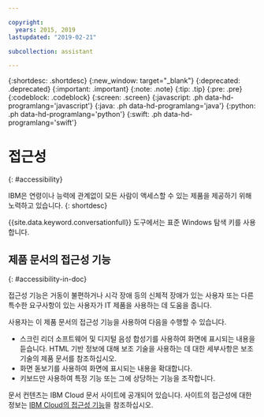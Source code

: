 ```yaml
---

copyright:
  years: 2015, 2019
lastupdated: "2019-02-21"

subcollection: assistant

---
```


{:shortdesc: .shortdesc}
{:new_window: target="_blank"}
{:deprecated: .deprecated}
{:important: .important}
{:note: .note}
{:tip: .tip}
{:pre: .pre}
{:codeblock: .codeblock}
{:screen: .screen}
{:javascript: .ph data-hd-programlang='javascript'}
{:java: .ph data-hd-programlang='java'}
{:python: .ph data-hd-programlang='python'}
{:swift: .ph data-hd-programlang='swift'}

# 접근성
{: #accessibility}

IBM은 연령이나 능력에 관계없이 모든 사람이 액세스할 수 있는 제품을 제공하기 위해 노력하고 있습니다.
{: shortdesc}

{{site.data.keyword.conversationfull}} 도구에서는 표준 Windows 탐색 키를 사용합니다.

## 제품 문서의 접근성 기능
{: #accessibility-in-doc}

접근성 기능은 거동이 불편하거나 시각 장애 등의 신체적 장애가 있는 사용자 또는 다른 특수한 요구사항이 있는 사용자가 IT 제품을 사용하는 데 도움을 줍니다.

사용자는 이 제품 문서의 접근성 기능을 사용하여 다음을 수행할 수 있습니다.

- 스크린 리더 소프트웨어 및 디지털 음성 합성기를 사용하여 화면에 표시되는 내용을 듣습니다. HTML 기반 정보에 대해 보조 기술을 사용하는 데 대한 세부사항은 보조 기술의 제품 문서를 참조하십시오.
- 화면 돋보기를 사용하여 화면에 표시되는 내용을 확대합니다.
- 키보드만 사용하여 특정 기능 또는 그에 상당하는 기능을 조작합니다.

문서 컨텐츠는 IBM Cloud 문서 사이트에 공개되어 있습니다. 사이트의 접근성에 대한 정보는 [IBM Cloud의 접근성 기능](/docs/overview/accessibility?topic=overview-accessibility-platform)을 참조하십시오.
